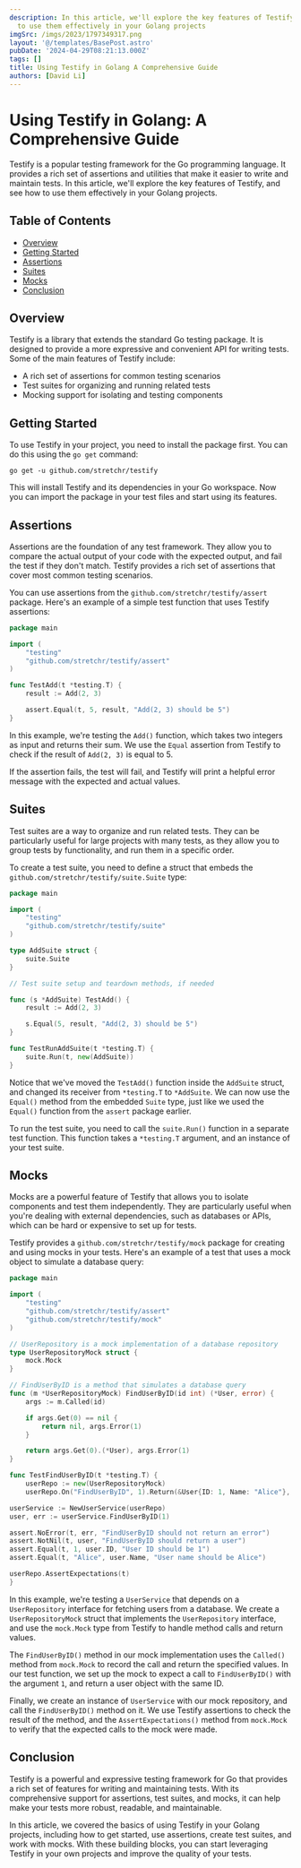 ```yaml
---
description: In this article, we'll explore the key features of Testify, and see how
  to use them effectively in your Golang projects
imgSrc: /imgs/2023/1797349317.png
layout: '@/templates/BasePost.astro'
pubDate: '2024-04-29T08:21:13.000Z'
tags: []
title: Using Testify in Golang A Comprehensive Guide
authors: [David Li]
---
```


# Using Testify in Golang: A Comprehensive Guide

Testify is a popular testing framework for the Go programming language. It provides a rich set of assertions and utilities that make it easier to write and maintain tests. In this article, we'll explore the key features of Testify, and see how to use them effectively in your Golang projects.

## Table of Contents
- [Overview](#overview)
- [Getting Started](#getting-started)
- [Assertions](#assertions)
- [Suites](#suites)
- [Mocks](#mocks)
- [Conclusion](#conclusion)

## Overview

Testify is a library that extends the standard Go testing package. It is designed to provide a more expressive and convenient API for writing tests. Some of the main features of Testify include:

- A rich set of assertions for common testing scenarios
- Test suites for organizing and running related tests
- Mocking support for isolating and testing components

## Getting Started

To use Testify in your project, you need to install the package first. You can do this using the `go get` command:

```
go get -u github.com/stretchr/testify
```

This will install Testify and its dependencies in your Go workspace. Now you can import the package in your test files and start using its features.

## Assertions

Assertions are the foundation of any test framework. They allow you to compare the actual output of your code with the expected output, and fail the test if they don't match. Testify provides a rich set of assertions that cover most common testing scenarios.

You can use assertions from the `github.com/stretchr/testify/assert` package. Here's an example of a simple test function that uses Testify assertions:

```go
package main

import (
	"testing"
	"github.com/stretchr/testify/assert"
)

func TestAdd(t *testing.T) {
	result := Add(2, 3)

	assert.Equal(t, 5, result, "Add(2, 3) should be 5")
}
```

In this example, we're testing the `Add()` function, which takes two integers as input and returns their sum. We use the `Equal` assertion from Testify to check if the result of `Add(2, 3)` is equal to 5.

If the assertion fails, the test will fail, and Testify will print a helpful error message with the expected and actual values.

## Suites

Test suites are a way to organize and run related tests. They can be particularly useful for large projects with many tests, as they allow you to group tests by functionality, and run them in a specific order.

To create a test suite, you need to define a struct that embeds the `github.com/stretchr/testify/suite.Suite` type:

```go
package main

import (
	"testing"
	"github.com/stretchr/testify/suite"
)

type AddSuite struct {
	suite.Suite
}

// Test suite setup and teardown methods, if needed

func (s *AddSuite) TestAdd() {
	result := Add(2, 3)

	s.Equal(5, result, "Add(2, 3) should be 5")
}

func TestRunAddSuite(t *testing.T) {
	suite.Run(t, new(AddSuite))
}
```

Notice that we've moved the `TestAdd()` function inside the `AddSuite` struct, and changed its receiver from `*testing.T` to `*AddSuite`. We can now use the `Equal()` method from the embedded `Suite` type, just like we used the `Equal()` function from the `assert` package earlier.

To run the test suite, you need to call the `suite.Run()` function in a separate test function. This function takes a `*testing.T` argument, and an instance of your test suite.

## Mocks

Mocks are a powerful feature of Testify that allows you to isolate components and test them independently. They are particularly useful when you're dealing with external dependencies, such as databases or APIs, which can be hard or expensive to set up for tests.

Testify provides a `github.com/stretchr/testify/mock` package for creating and using mocks in your tests. Here's an example of a test that uses a mock object to simulate a database query:

```go
package main

import (
	"testing"
	"github.com/stretchr/testify/assert"
	"github.com/stretchr/testify/mock"
)

// UserRepository is a mock implementation of a database repository
type UserRepositoryMock struct {
	mock.Mock
}

// FindUserByID is a method that simulates a database query
func (m *UserRepositoryMock) FindUserByID(id int) (*User, error) {
	args := m.Called(id)

	if args.Get(0) == nil {
		return nil, args.Error(1)
	}

	return args.Get(0).(*User), args.Error(1)
}

func TestFindUserByID(t *testing.T) {
	userRepo := new(UserRepositoryMock)
	userRepo.On("FindUserByID", 1).Return(&User{ID: 1, Name: "Alice"}, nil)

userService := NewUserService(userRepo)
user, err := userService.FindUserByID(1)

assert.NoError(t, err, "FindUserByID should not return an error")
assert.NotNil(t, user, "FindUserByID should return a user")
assert.Equal(t, 1, user.ID, "User ID should be 1")
assert.Equal(t, "Alice", user.Name, "User name should be Alice")

userRepo.AssertExpectations(t)
}
```

In this example, we're testing a `UserService` that depends on a `UserRepository` interface for fetching users from a database. We create a `UserRepositoryMock` struct that implements the `UserRepository` interface, and use the `mock.Mock` type from Testify to handle method calls and return values.

The `FindUserByID()` method in our mock implementation uses the `Called()` method from `mock.Mock` to record the call and return the specified values. In our test function, we set up the mock to expect a call to `FindUserByID()` with the argument `1`, and return a user object with the same ID.

Finally, we create an instance of `UserService` with our mock repository, and call the `FindUserByID()` method on it. We use Testify assertions to check the result of the method, and the `AssertExpectations()` method from `mock.Mock` to verify that the expected calls to the mock were made.

## Conclusion

Testify is a powerful and expressive testing framework for Go that provides a rich set of features for writing and maintaining tests. With its comprehensive support for assertions, test suites, and mocks, it can help make your tests more robust, readable, and maintainable.

In this article, we covered the basics of using Testify in your Golang projects, including how to get started, use assertions, create test suites, and work with mocks. With these building blocks, you can start leveraging Testify in your own projects and improve the quality of your tests.